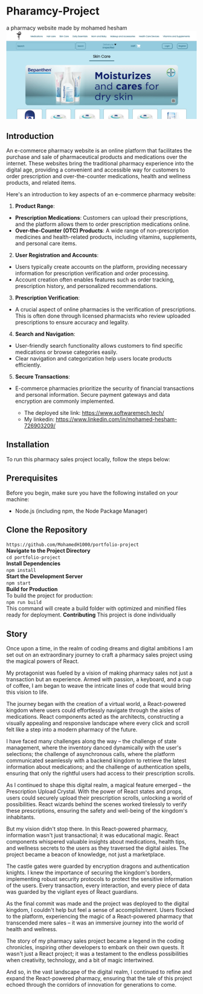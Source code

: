   # Pharamcy-Project
a pharmacy website made by mohamed hesham
![skin care category image](https://github.com/MohamedH1000/portfolio-project/blob/main/Screenshot%202023-11-01%20195629.png?raw=true)
  ## Introduction
An e-commerce pharmacy website is an online platform that facilitates the purchase and sale of pharmaceutical products and medications over the internet. These websites bring the traditional pharmacy experience into the digital age, providing a convenient and accessible way for customers to order prescription and over-the-counter medications, health and wellness products, and related items.

Here's an introduction to key aspects of an e-commerce pharmacy website:
1. **Product Range**:

- **Prescription Medications**: Customers can upload their prescriptions, and the platform allows them to order prescription medications online.
- **Over-the-Counter (OTC) Products**: A wide range of non-prescription medicines and health-related products, including vitamins, supplements, and personal care items.
2. **User Registration and Accounts**:

- Users typically create accounts on the platform, providing necessary information for prescription verification and order processing.
- Account creation often enables features such as order tracking, prescription history, and personalized recommendations.
3. **Prescription Verification**:
- A crucial aspect of online pharmacies is the verification of prescriptions. This is often done through licensed pharmacists who review uploaded prescriptions to ensure accuracy and legality.
4. **Search and Navigation**:
- User-friendly search functionality allows customers to find specific medications or browse categories easily.
- Clear navigation and categorization help users locate products efficiently.
5. **Secure Transactions**:
- E-commerce pharmacies prioritize the security of financial transactions and personal information. Secure payment gateways and data encryption are commonly implemented.

  - The deployed site link: https://www.softwaremech.tech/
  - My linkedin: https://www.linkedin.com/in/mohamed-hesham-726903209/

## Installation
To run this pharmacy sales project locally, follow the steps below:

## Prerequisites
Before you begin, make sure you have the following installed on your machine:
- Node.js (including npm, the Node Package Manager)
## Clone the Repository<br>
`https://github.com/MohamedH1000/portfolio-project`<br>
**Navigate to the Project Directory**<br>
`cd portfolio-project`<br>
**Install Dependencies**<br>
`npm install`<br>
**Start the Development Server**<br>
`npm start`<br>
**Build for Production**<br>
To build the project for production:<br>
`npm run build`<br>
This command will create a build folder with optimized and minified files ready for deployment.
**Contributing**
This project is done individually

## Story
Once upon a time, in the realm of coding dreams and digital ambitions I am set out on an extraordinary journey to craft a pharmacy sales project using the magical powers of React.

My protagonist was fueled by a vision of making pharmacy sales not just a transaction but an experience. Armed with passion, a keyboard, and a cup of coffee, I am began to weave the intricate lines of code that would bring this vision to life.

The journey began with the creation of a virtual world, a React-powered kingdom where users could effortlessly navigate through the aisles of medications. React components acted as the architects, constructing a visually appealing and responsive landscape where every click and scroll felt like a step into a modern pharmacy of the future.

I have faced many challenges along the way – the challenge of state management, where the inventory danced dynamically with the user's selections; the challenge of asynchronous calls, where the platform communicated seamlessly with a backend kingdom to retrieve the latest information about medications; and the challenge of authentication spells, ensuring that only the rightful users had access to their prescription scrolls.

As I continued to shape this digital realm, a magical feature emerged – the Prescription Upload Crystal. With the power of React states and props, users could securely upload their prescription scrolls, unlocking a world of possibilities. React wizards behind the scenes worked tirelessly to verify these prescriptions, ensuring the safety and well-being of the kingdom's inhabitants.

But my vision didn't stop there. In this React-powered pharmacy, information wasn't just transactional; it was educational magic. React components whispered valuable insights about medications, health tips, and wellness secrets to the users as they traversed the digital aisles. The project became a beacon of knowledge, not just a marketplace.

The castle gates were guarded by encryption dragons and authentication knights. I knew the importance of securing the kingdom's borders, implementing robust security protocols to protect the sensitive information of the users. Every transaction, every interaction, and every piece of data was guarded by the vigilant eyes of React guardians.

As the final commit was made and the project was deployed to the digital kingdom, I couldn't help but feel a sense of accomplishment. Users flocked to the platform, experiencing the magic of a React-powered pharmacy that transcended mere sales – it was an immersive journey into the world of health and wellness.

The story of my pharmacy sales project became a legend in the coding chronicles, inspiring other developers to embark on their own quests. It wasn't just a React project; it was a testament to the endless possibilities when creativity, technology, and a bit of magic intertwined.

And so, in the vast landscape of the digital realm, I continued to refine and expand the React-powered pharmacy, ensuring that the tale of this project echoed through the corridors of innovation for generations to come.

